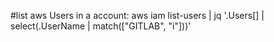 #list aws Users in a account:
aws iam list-users | jq  '.Users[] | select(.UserName | match(["GITLAB", "i"]))'
